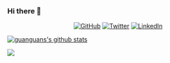 ### Hi there 👋

<p align="center">
	<a href="https://github.com/emtiazzahid"><img src="https://img.shields.io/github/followers/emtiazzahid.svg?label=GitHub&style=social" alt="GitHub"></a>
	<a href="https://twitter.com/emtiaz_zahid"><img src="https://img.shields.io/twitter/follow/emtiaz_zahid?label=Twitter&style=social" alt="Twitter"></a>
	<a href="https://www.linkedin.com/in/emtiazzahid"><img src="https://img.shields.io/badge/LinkedIn--_.svg?style=social&logo=linkedin" alt="LinkedIn"></a>
</p>

[![guanguans's github stats](https://github-readme-stats.vercel.app/api?username=emtiazzahid&hide=commits&show_icons=true&theme=default)](https://www.guanguans.cn)

![](https://komarev.com/ghpvc/?username=emtiazzahid&label=PROFILE+VIEWS)
